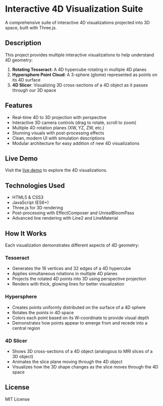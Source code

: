 # Interactive 4D Visualization Suite

A comprehensive suite of interactive 4D visualizations projected into 3D space, built with Three.js.

## Description

This project provides multiple interactive visualizations to help understand 4D geometry:

1. **Rotating Tesseract**: A 4D hypercube rotating in multiple 4D planes
2. **Hypersphere Point Cloud**: A 3-sphere (glome) represented as points on its 4D surface
3. **4D Slicer**: Visualizing 3D cross-sections of a 4D object as it passes through our 3D space

## Features

- Real-time 4D to 3D projection with perspective
- Interactive 3D camera controls (drag to rotate, scroll to zoom)
- Multiple 4D rotation planes (XW, YZ, ZW, etc.)
- Stunning visuals with post-processing effects
- Clean, modern UI with simulation descriptions
- Modular architecture for easy addition of new 4D visualizations

## Live Demo

Visit the [live demo](https://RorriMaesu.github.io/FourD/) to explore the 4D visualizations.

## Technologies Used

- HTML5 & CSS3
- JavaScript (ES6+)
- Three.js for 3D rendering
- Post-processing with EffectComposer and UnrealBloomPass
- Advanced line rendering with Line2 and LineMaterial

## How It Works

Each visualization demonstrates different aspects of 4D geometry:

### Tesseract
- Generates the 16 vertices and 32 edges of a 4D hypercube
- Applies simultaneous rotations in multiple 4D planes
- Projects the rotated 4D points into 3D using perspective projection
- Renders with thick, glowing lines for better visualization

### Hypersphere
- Creates points uniformly distributed on the surface of a 4D sphere
- Rotates the points in 4D space
- Colors each point based on its W-coordinate to provide visual depth
- Demonstrates how points appear to emerge from and recede into a central region

### 4D Slicer
- Shows 3D cross-sections of a 4D object (analogous to MRI slices of a 3D object)
- Animates the slice plane moving through the 4D object
- Visualizes how the 3D shape changes as the slice moves through the 4D space

## License

MIT License
